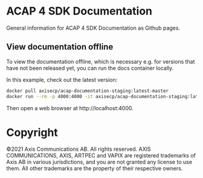 # ACAP 4 SDK Documentation

General information for ACAP 4 SDK Documentation as Github pages.

## View documentation offline

To view the documentation offline, which is necessary e.g. for versions that have not been released yet, you can run the docs container locally.

In this example, check out the latest version:

```bash
docker pull axisecp/acap-documentation-staging:latest-master
docker run --rm -p 4000:4000 -it axisecp/acap-documentation-staging:latest-master jekyll serve
```

Then open a web browser at http://localhost:4000.

# Copyright
&copy;2021 Axis Communications AB. All rights reserved. AXIS COMMUNICATIONS, AXIS, ARTPEC and VAPIX are registered trademarks of Axis AB in various jurisdictions, and you are not granted any license to use them. All other trademarks are the property of their respective owners.
